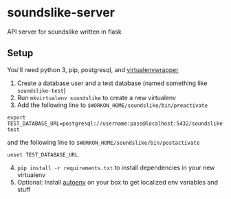 # soundslike-server
API server for soundslike written in flask

## Setup
You'll need python 3, pip, postgresql, and [virtualenvwrapper](http://virtualenvwrapper.readthedocs.io/en/latest/index.html)

1. Create a database user and a test database (named something like `soundslike-test`)
2. Run `mkvirtualenv soundslike` to create a new virtualenv
3. Add the following line to `$WORKON_HOME/soundslike/bin/preactivate`

```shell
export TEST_DATABASE_URL=postgresql://username:pass@localhost:5432/soundslike-test
```

and the following line to `$WORKON_HOME/soundslike/bin/postactivate`

```shell
unset TEST_DATABASE_URL
```

4. `pip install -r requirements.txt` to install dependencies in your new virtualenv
5. Optional: Install [autoenv](https://github.com/kennethreitz/autoenv) on your box to get localized env variables and stuff




